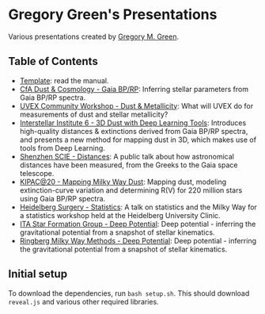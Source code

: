 Gregory Green's Presentations
=============================

Various presentations created by [Gregory M. Green](http://greg.ory.gr).

Table of Contents
-----------------

* [Template](presentations/template.html): read the manual.
* [CfA Dust & Cosmology - Gaia BP/RP](presentations/cfa_dust_cosmology.html): Inferring stellar parameters from Gaia BP/RP spectra.
* [UVEX Community Workshop - Dust & Metallicity](presentations/uvex-2023.html): What will UVEX do for measurements of dust and stellar metallicity?
* [Interstellar Institute 6 - 3D Dust with Deep Learning Tools](presentations/dust3d_orsay2023.html): Introduces high-quality distances & extinctions derived from Gaia BP/RP spectra, and presents a new method for mapping dust in 3D, which makes use of tools from Deep Learning.
* [Shenzhen SCIE - Distances](presentations/distance_shenzhen2023.html): A public talk about how astronomical distances have been measured, from the Greeks to the Gaia space telescope.
* [KIPAC@20 - Mapping Milky Way Dust](presentations/kipac_at_20.html): Mapping dust, modeling extinction-curve variation and determining R(V) for 220 million stars using Gaia BP/RP spectra.
* [Heidelberg Surgery - Statistics](presentations/heidelberg_surgery_stats.html): A talk on statistics and the Milky Way for a statistics workshop held at the Heidelberg University Clinic.
* [ITA Star Formation Group - Deep Potential](presentations/deep_potential_ita_2023y11m.html): Deep potential - inferring the gravitational potential from a snapshot of stellar kinematics.
* [Ringberg Milky Way Methods - Deep Potential](presentations/deep_potential_ringberg_2024y07m.html): Deep potential - inferring the gravitational potential from a snapshot of stellar kinematics.

Initial setup
-------------

To download the dependencies, run `bash setup.sh`. This should download `reveal.js` and various other required libraries.
